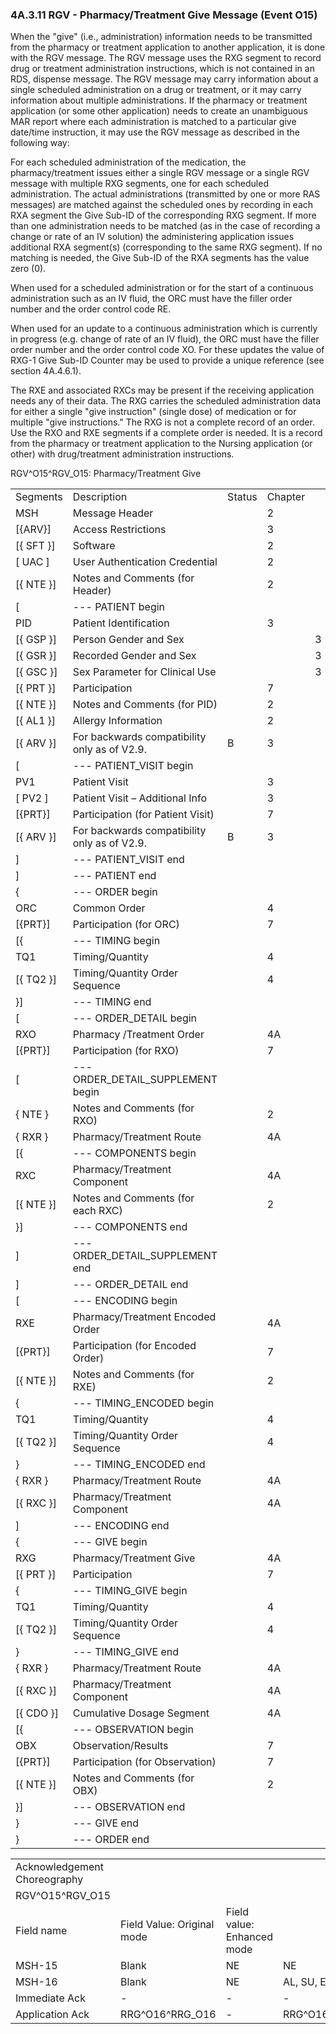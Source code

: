 ### 4A.3.11 RGV - Pharmacy/Treatment Give Message (Event O15) 

When the "give" (i.e., administration) information needs to be transmitted from the pharmacy or treatment application to another application, it is done with the RGV message. The RGV message uses the RXG segment to record drug or treatment administration instructions, which is not contained in an RDS, dispense message. The RGV message may carry information about a single scheduled administration on a drug or treatment, or it may carry information about multiple administrations. If the pharmacy or treatment application (or some other application) needs to create an unambiguous MAR report where each administration is matched to a particular give date/time instruction, it may use the RGV message as described in the following way:

For each scheduled administration of the medication, the pharmacy/treatment issues either a single RGV message or a single RGV message with multiple RXG segments, one for each scheduled administration. The actual administrations (transmitted by one or more RAS messages) are matched against the scheduled ones by recording in each RXA segment the Give Sub-ID of the corresponding RXG segment. If more than one administration needs to be matched (as in the case of recording a change or rate of an IV solution) the administering application issues additional RXA segment(s) (corresponding to the same RXG segment). If no matching is needed, the Give Sub-ID of the RXA segments has the value zero (0).

When used for a scheduled administration or for the start of a continuous administration such as an IV fluid, the ORC must have the filler order number and the order control code RE.

When used for an update to a continuous administration which is currently in progress (e.g. change of rate of an IV fluid), the ORC must have the filler order number and the order control code XO. For these updates the value of RXG-1 Give Sub-ID Counter may be used to provide a unique reference (see section 4A.4.6.1).

The RXE and associated RXCs may be present if the receiving application needs any of their data. The RXG carries the scheduled administration data for either a single "give instruction" (single dose) of medication or for multiple "give instructions." The RXG is not a complete record of an order. Use the RXO and RXE segments if a complete order is needed. It is a record from the pharmacy or treatment application to the Nursing application (or other) with drug/treatment administration instructions.

RGV^O15^RGV_O15: Pharmacy/Treatment Give

|     |     |     |     |     |
| --- | --- | --- | --- | --- |
| Segments | Description | Status | Chapter |  |
| MSH | Message Header |  | 2 |  |
| [\{ARV}] | Access Restrictions |  | 3 |  |
| [\{ SFT }] | Software |  | 2 |  |
| [ UAC ] | User Authentication Credential |  | 2 |  |
| [\{ NTE }] | Notes and Comments (for Header) |  | 2 |  |
| [ | --- PATIENT begin |  |  |  |
| PID | Patient Identification |  | 3 |  |
| [\{ GSP }] | Person Gender and Sex |  |  | 3 |
| [\{ GSR }] | Recorded Gender and Sex |  |  | 3 |
| [\{ GSC }] | Sex Parameter for Clinical Use |  |  | 3 |
| [\{ PRT }] | Participation |  | 7 |  |
| [\{ NTE }] | Notes and Comments (for PID) |  | 2 |  |
| [\{ AL1 }] | Allergy Information |  | 2 |  |
| [\{ ARV }] | For backwards compatibility only as of V2.9. | B | 3 |  |
| [ | --- PATIENT_VISIT begin |  |  |  |
| PV1 | Patient Visit |  | 3 |  |
| [ PV2 ] | Patient Visit – Additional Info |  | 3 |  |
| [\{PRT}] | Participation (for Patient Visit) |  | 7 |  |
| [\{ ARV }] | For backwards compatibility only as of V2.9. | B | 3 |  |
| ] | --- PATIENT_VISIT end |  |  |  |
| ] | --- PATIENT end |  |  |  |
| \{ | --- ORDER begin |  |  |  |
| ORC | Common Order |  | 4 |  |
| [\{PRT}] | Participation (for ORC) |  | 7 |  |
| [\{ | --- TIMING begin |  |  |  |
| TQ1 | Timing/Quantity |  | 4 |  |
| [\{ TQ2 }] | Timing/Quantity Order Sequence |  | 4 |  |
| }] | --- TIMING end |  |  |  |
| [ | --- ORDER_DETAIL begin |  |  |  |
| RXO | Pharmacy /Treatment Order |  | 4A |  |
| [\{PRT}] | Participation (for RXO) |  | 7 |  |
| [ | --- ORDER_DETAIL_SUPPLEMENT begin |  |  |  |
| \{ NTE } | Notes and Comments (for RXO) |  | 2 |  |
| \{ RXR } | Pharmacy/Treatment Route |  | 4A |  |
| [\{ | --- COMPONENTS begin |  |  |  |
| RXC | Pharmacy/Treatment Component |  | 4A |  |
| [\{ NTE }] | Notes and Comments (for each RXC) |  | 2 |  |
| }] | --- COMPONENTS end |  |  |  |
| ] | --- ORDER_DETAIL_SUPPLEMENT end |  |  |  |
| ] | --- ORDER_DETAIL end |  |  |  |
| [ | --- ENCODING begin |  |  |  |
| RXE | Pharmacy/Treatment Encoded Order |  | 4A |  |
| [\{PRT}] | Participation (for Encoded Order) |  | 7 |  |
| [\{ NTE }] | Notes and Comments (for RXE) |  | 2 |  |
| \{ | --- TIMING_ENCODED begin |  |  |  |
| TQ1 | Timing/Quantity |  | 4 |  |
| [\{ TQ2 }] | Timing/Quantity Order Sequence |  | 4 |  |
| } | --- TIMING_ENCODED end |  |  |  |
| \{ RXR } | Pharmacy/Treatment Route |  | 4A |  |
| [\{ RXC }] | Pharmacy/Treatment Component |  | 4A |  |
| ] | --- ENCODING end |  |  |  |
| \{ | --- GIVE begin |  |  |  |
| RXG | Pharmacy/Treatment Give |  | 4A |  |
| [\{ PRT }] | Participation |  | 7 |  |
| \{ | --- TIMING_GIVE begin |  |  |  |
| TQ1 | Timing/Quantity |  | 4 |  |
| [\{ TQ2 }] | Timing/Quantity Order Sequence |  | 4 |  |
| } | --- TIMING_GIVE end |  |  |  |
| \{ RXR } | Pharmacy/Treatment Route |  | 4A |  |
| [\{ RXC }] | Pharmacy/Treatment Component |  | 4A |  |
| [\{ CDO }] | Cumulative Dosage Segment |  | 4A |  |
| [\{ | --- OBSERVATION begin |  |  |  |
| OBX | Observation/Results |  | 7 |  |
| [\{PRT}] | Participation (for Observation) |  | 7 |  |
| [\{ NTE }] | Notes and Comments (for OBX) |  | 2 |  |
| }] | --- OBSERVATION end |  |  |  |
| } | --- GIVE end |  |  |  |
| } | --- ORDER end |  |  |  |

|     |     |     |     |     |
| --- | --- | --- | --- | --- |
| Acknowledgement Choreography |  |  |  |  |
| RGV^O15^RGV_O15 |  |  |  |  |
| Field name | Field Value: Original mode | Field value: Enhanced mode |  |  |
| MSH-15 | Blank | NE | NE | AL, SU, ER |
| MSH-16 | Blank | NE | AL, SU, ER | AL, SU, ER |
| Immediate Ack | - | - | - | ACK^O15^ACK |
| Application Ack | RRG^O16^RRG_O16 | - | RRG^O16^RRG_O16 | RRG^O16^RRG_O16 |
